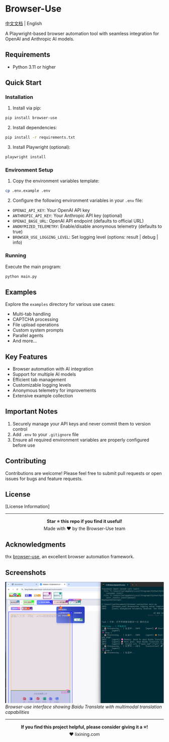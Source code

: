 # Browser-Use

[中文文档](README_cn.md) | English

A Playwright-based browser automation tool with seamless integration for OpenAI and Anthropic AI models.

## Requirements

- Python 3.11 or higher

## Quick Start

### Installation

1. Install via pip:

```bash
pip install browser-use
```

2. Install dependencies:

```bash
pip install -r requirements.txt
```

3. Install Playwright (optional):

```bash
playwright install
```

### Environment Setup

1. Copy the environment variables template:

```bash
cp .env.example .env
```

2. Configure the following environment variables in your `.env` file:

- `OPENAI_API_KEY`: Your OpenAI API key
- `ANTHROPIC_API_KEY`: Your Anthropic API key (optional)
- `OPENAI_BASE_URL`: OpenAI API endpoint (defaults to official URL)
- `ANONYMIZED_TELEMETRY`: Enable/disable anonymous telemetry (defaults to true)
- `BROWSER_USE_LOGGING_LEVEL`: Set logging level (options: result | debug | info)

### Running

Execute the main program:

```bash
python main.py
```

## Examples

Explore the `examples` directory for various use cases:

- Multi-tab handling
- CAPTCHA processing
- File upload operations
- Custom system prompts
- Parallel agents
- And more...

## Key Features

- Browser automation with AI integration
- Support for multiple AI models
- Efficient tab management
- Customizable logging levels
- Anonymous telemetry for improvements
- Extensive example collection

## Important Notes

1. Securely manage your API keys and never commit them to version control
2. Add `.env` to your `.gitignore` file
3. Ensure all required environment variables are properly configured before use

## Contributing

Contributions are welcome! Please feel free to submit pull requests or open issues for bugs and feature requests.

## License

[License Information]

---

<div align="center">
  <b>Star ⭐ this repo if you find it useful!</b><br>
  Made with ❤️ by the Browser-Use team
</div>

## Acknowledgments

thx [browser-use](https://github.com/browser-use/browser-use), an excellent browser automation framework.

## Screenshots

![Baidu Translate Interface](assets/ui.png)
*Browser-use interface showing Baidu Translate with multimodal translation capabilities*

---

<div align="center">
  <b>If you find this project helpful, please consider giving it a ⭐!</b><br>
  ❤️ lixining.com
</div>